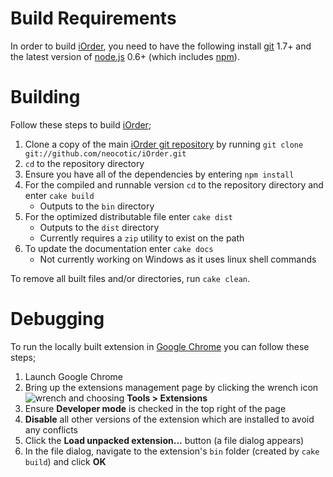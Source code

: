 # Build Requirements
In order to build [iOrder][], you need to have the following install [git][] 1.7+ and the latest version of [node.js][] 0.6+ (which includes [npm][]).

# Building
Follow these steps to build [iOrder][];

1. Clone a copy of the main [iOrder git repository](https://github.com/neocotic/iOrder) by running `git clone git://github.com/neocotic/iOrder.git`
2. `cd` to the repository directory
3. Ensure you have all of the dependencies by entering `npm install`
4. For the compiled and runnable version `cd` to the repository directory and enter `cake build`
   * Outputs to the `bin` directory
5. For the optimized distributable file enter `cake dist`
   * Outputs to the `dist` directory
   * Currently requires a `zip` utility to exist on the path
6. To update the documentation enter `cake docs`
   * Not currently working on Windows as it uses linux shell commands

To remove all built files and/or directories, run `cake clean`.

# Debugging
To run the locally built extension in [Google Chrome][] you can follow these steps;

1. Launch Google Chrome
2. Bring up the extensions management page by clicking the wrench icon ![wrench](http://code.google.com/chrome/extensions/images/toolsmenu.gif) and choosing **Tools > Extensions**
3. Ensure **Developer mode** is checked in the top right of the page
4. **Disable** all other versions of the extension which are installed to avoid any conflicts
5. Click the **Load unpacked extension...** button (a file dialog appears)
6. In the file dialog, navigate to the extension's `bin` folder (created by `cake build`) and click **OK**

[git]: http://git-scm.com
[google chrome]: http://www.google.com/chrome
[iorder]: http://neocotic.com/iOrder
[node.js]: http://nodejs.org
[npm]: http://npmjs.org